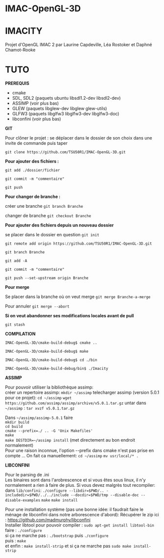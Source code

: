 # IMAC-OpenGL-3D

IMACITY
===
Projet d'OpenGL IMAC 2 par Laurine Capdeville, Léa Rostoker et Daphné Chamot-Rooke

TUTO
=====

**PREREQUIS**

- cmake
- SDL, SDL2 (paquets ubuntu libsdl1.2-dev libsdl2-dev)
- ASSIMP (voir plus bas)
- GLEW (paquets libglew-dev libglew glew-utils)
- GLFW3 (paquets libglfw3 libglfw3-dev libglfw3-doc)
- libconfini (voir plus bas)

**GIT**

Pour clôner le projet : se déplacer dans le dossier de son choix dans une invite de commande puis taper 

`git clone https://github.com/TSU50R1/IMAC-OpenGL-3D.git`

**Pour ajouter des fichiers :**

`git add ./dossier/fichier`

`git commit -m "commentaire" `

`git push`


**Pour changer de branche :**

créer une branche `git branch Branche`

changer de branche `git checkout Branche`

**Pour ajouter des fichiers depuis un nouveau dossier**

se placer dans le dossier en question `git init`

`git remote add origin https://github.com/TSU50R1/IMAC-OpenGL-3D.git`

`git branch Branche`

`git add -A`

`git commit -m "commentaire"`

`git push --set-upstream origin Branche`

**Pour merge**

Se placer dans la branche où on veut merge `git merge Branche-a-merge`

Pour annuler `git merge --abort`

**Si on veut abandonner ses modifications locales avant de pull**

`git stash`


**COMPILATION**


`IMAC-OpenGL-3D/cmake-build-debug$ cmake ..`

`IMAC-OpenGL-3D/cmake-build-debug$ make`

`IMAC-OpenGL-3D/cmake-build-debug$ cd ./bin`

`IMAC-OpenGL-3D/cmake-build-debug/bin$ ./Imacity`



**ASSIMP**

Pour pouvoir utiliser la bibliothèque assimp:  
créer un repertoire assimp:
`mkdir ~/assimp`
telecharger assimp (version 5.0.1 pour ce projet):
`cd ~/assimp`
`wget https://github.com/assimp/assimp/archive/v5.0.1.tar.gz`
untar dans `~/assimp` :
`tar xvzf v5.0.1.tar.gz`

Dans `~/assimp/assimp-5.0.1` faire  
`mkdir build`  
`cd build`  
`cmake --prefix=./ .. -G 'Unix Makefiles'`  
`make`  
`make DESTDIR=~/assimp install` (met directement au bon endroit normalement)  
Pour une raison inconnue, l'option --prefix dans cmake n'est pas prise en compte ...
On fait ca manuellement:
`cd ~/assimp`
`mv usr/local/* .`


**LIBCONFINI**

Pour le parsing de .ini  
Les binaires sont dans l'arobrescence et si vous êtes sous linux, il n'y normalement a rien à faire de plus.
Si vous devez malgrès tout recompiler:
dans `lib/confini`:
`./configure --libdir=$PWD/.. -includedir=$PWD/../../include --docdir=$PWD/tmp --disable-doc --disable-examples`
`make`
`make install`

Pour une installation système (pas une bonne idée: il faudrait faire le ménage de libconfini dans notre arborescence d'abord):
Récupérer le zip ici : https://github.com/madmurphy/libconfini  
Installer libtool pour pouvoir compiler : `sudo apt-get install libtool-bin`  
faire : `./configure   `  
si ça ne marche pas : `./bootstrap` puis `./configure `  
puis : `make`  
et enfin : `make install-strip` et si ça ne marche pas  `sudo make install-strip`



